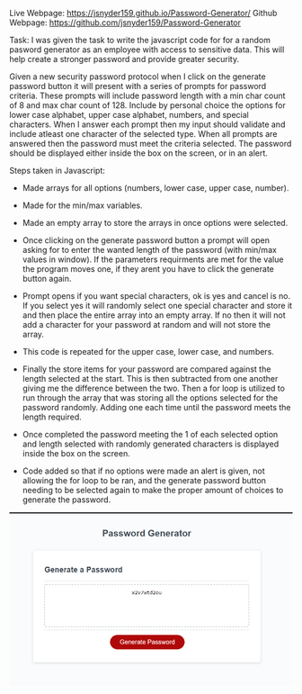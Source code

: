 Live Webpage: https://jsnyder159.github.io/Password-Generator/
Github Webpage: https://github.com/jsnyder159/Password-Generator

Task: I was given the task to write the javascript code for for a random pasword generator as an employee with access to sensitive data.  This will help
create a stronger password and provide greater security.

Given a new security password protocol when I click on the generate password button it will present with a series of prompts for password criteria.  These prompts will include password length with a min char count of 8 and max char count of 128.  Include by personal choice the options for lower case alphabet, upper case alphabet, numbers, and special characters.  When I answer each prompt then my input should validate and include atleast one character of the selected type.  When all prompts are answered then the password must meet the criteria selected.  The password should be displayed either inside the box on the screen, or in an alert.

Steps taken in Javascript:

- Made arrays for all options (numbers, lower case, upper case, number).

- Made for the min/max variables.

- Made an empty array to store the arrays in once options were selected.

- Once clicking on the generate password button a prompt will open asking for to enter the wanted
length of the password (with min/max values in window). If the parameters requirments are met for the value the program moves one, if they arent you have to click the generate button again.

- Prompt opens if you want special characters, ok is yes and cancel is no.  If you select yes it will randomly select one special character and store it and then place the entire array into an empty array.  If no then it will not add a character for your password at random and will not store the array.

- This code is repeated for the upper case, lower case, and numbers.

- Finally the store items for your password are compared against the length selected at the start.  This is then subtracted from one another giving me the difference between the two.  Then a for loop is utilized to run through the array that was storing all the options selected for the password randomly.  Adding one each time until the password meets the length required.

- Once completed the password meeting the 1 of each selected option and length selected with randomly generated characters is displayed inside the box on the screen.

- Code added so that if no options were made an alert is given, not allowing the for loop to be ran, and the generate password button needing to be selected again to make the proper amount of choices to generate the password.

!["Working password generator."](./assets/images/working-gen.PNG)